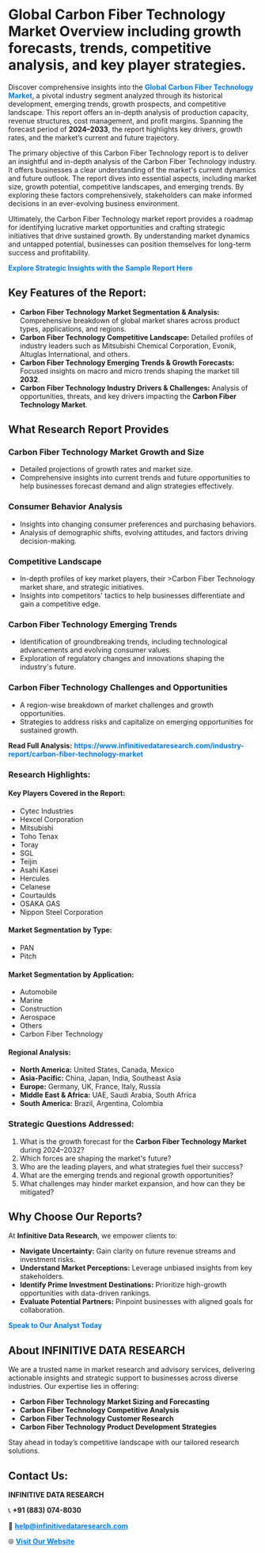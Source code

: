 <h1>Global Carbon Fiber Technology Market Overview including growth forecasts, trends, competitive analysis, and key player strategies.</h1>
<p>
Discover comprehensive insights into the 
<a href="https://www.infinitivedataresearch.com/industry-report/carbon-fiber-technology-market" rel="dofollow" style="color: #007BFF; text-decoration: none;"><strong>Global Carbon Fiber Technology Market</strong></a>, a pivotal industry segment analyzed through its historical development, emerging trends, growth prospects, and competitive landscape. This report offers an in-depth analysis of production capacity, revenue structures, cost management, and profit margins. Spanning the forecast period of <strong>2024–2033</strong>, the report highlights key drivers, growth rates, and the market’s current and future trajectory.
</p>
<p>
The primary objective of this Carbon Fiber Technology report is to deliver an insightful and in-depth analysis of the Carbon Fiber Technology industry. It offers businesses a clear understanding of the market's current dynamics and future outlook. The report dives into essential aspects, including market size, growth potential, competitive landscapes, and emerging trends. By exploring these factors comprehensively, stakeholders can make informed decisions in an ever-evolving business environment.
</p>
<p>
Ultimately, the Carbon Fiber Technology market report provides a roadmap for identifying lucrative market opportunities and crafting strategic initiatives that drive sustained growth. By understanding market dynamics and untapped potential, businesses can position themselves for long-term success and profitability.
</p>
<p>
<a href="https://www.infinitivedataresearch.com/request-sample/reportId=107251" style="color: #007BFF; text-decoration: none;"><strong>Explore Strategic Insights with the Sample Report Here</strong></a>
</p>

<h2>Key Features of the Report:</h2>
<ul>
<li><strong>Carbon Fiber Technology Market Segmentation & Analysis:</strong> Comprehensive breakdown of global market shares across product types, applications, and regions.</li>
<li><strong>Carbon Fiber Technology Competitive Landscape:</strong> Detailed profiles of industry leaders such as Mitsubishi Chemical Corporation, Evonik, Altuglas International, and others.</li>
<li><strong>Carbon Fiber Technology Emerging Trends & Growth Forecasts:</strong> Focused insights on macro and micro trends shaping the market till <strong>2032</strong>.</li>
<li><strong>Carbon Fiber Technology Industry Drivers & Challenges:</strong> Analysis of opportunities, threats, and key drivers impacting the <strong>Carbon Fiber Technology Market</strong>.</li>
</ul>

<h2>What Research Report Provides</h2>
<h3>Carbon Fiber Technology Market Growth and Size</h3>
<ul>
<li>Detailed projections of growth rates and market size.</li>
<li>Comprehensive insights into current trends and future opportunities to help businesses forecast demand and align strategies effectively.</li>
</ul>

<h3>Consumer Behavior Analysis</h3>
<ul>
<li>Insights into changing consumer preferences and purchasing behaviors.</li>
<li>Analysis of demographic shifts, evolving attitudes, and factors driving decision-making.</li>
</ul>

<h3>Competitive Landscape</h3>
<ul>
<li>In-depth profiles of key market players, their >Carbon Fiber Technology market share, and strategic initiatives.</li>
<li>Insights into competitors' tactics to help businesses differentiate and gain a competitive edge.</li>
</ul>

<h3>Carbon Fiber Technology Emerging Trends</h3>
<ul>
<li>Identification of groundbreaking trends, including technological advancements and evolving consumer values.</li>
<li>Exploration of regulatory changes and innovations shaping the industry's future.</li>
</ul>

<h3>Carbon Fiber Technology Challenges and Opportunities</h3>
<ul>
<li>A region-wise breakdown of market challenges and growth opportunities.</li>
<li>Strategies to address risks and capitalize on emerging opportunities for sustained growth.</li>
</ul>
<p><strong>Read Full Analysis:</strong> <a href="https://www.infinitivedataresearch.com/industry-report/carbon-fiber-technology-market" rel="dofollow" style="color: #007BFF; text-decoration: none;"><strong>https://www.infinitivedataresearch.com/industry-report/carbon-fiber-technology-market</strong></a></p>
<h3>Research Highlights:</h3>
<h4>Key Players Covered in the Report:</h4>
<ul><li>Cytec Industries</li><li>Hexcel Corporation</li><li>Mitsubishi</li><li>Toho Tenax</li><li>Toray</li><li>SGL</li><li>Teijin</li><li>Asahi Kasei</li><li>Hercules</li><li>Celanese</li><li>Courtaulds</li><li>OSAKA GAS</li><li>Nippon Steel Corporation</li></ul>
<h4>Market Segmentation by Type:</h4>
<ul><li>PAN</li><li>Pitch</li></ul>
<h4>Market Segmentation by Application:</h4>
<ul><li>Automobile</li><li>Marine</li><li>Construction</li><li>Aerospace</li><li>Others</li><li>Carbon Fiber Technology</li></ul>

<h4>Regional Analysis:</h4>
<ul>
<li><strong>North America:</strong> United States, Canada, Mexico</li>
<li><strong>Asia-Pacific:</strong> China, Japan, India, Southeast Asia</li>
<li><strong>Europe:</strong> Germany, UK, France, Italy, Russia</li>
<li><strong>Middle East & Africa:</strong> UAE, Saudi Arabia, South Africa</li>
<li><strong>South America:</strong> Brazil, Argentina, Colombia</li>
</ul>

<h3>Strategic Questions Addressed:</h3>
<ol>
<li>What is the growth forecast for the <strong>Carbon Fiber Technology Market</strong> during 2024–2032?</li>
<li>Which forces are shaping the market's future?</li>
<li>Who are the leading players, and what strategies fuel their success?</li>
<li>What are the emerging trends and regional growth opportunities?</li>
<li>What challenges may hinder market expansion, and how can they be mitigated?</li>
</ol>

<h2>Why Choose Our Reports?</h2>
<p>At <strong>Infinitive Data Research</strong>, we empower clients to:</p>
<ul>
<li><strong>Navigate Uncertainty:</strong> Gain clarity on future revenue streams and investment risks.</li>
<li><strong>Understand Market Perceptions:</strong> Leverage unbiased insights from key stakeholders.</li>
<li><strong>Identify Prime Investment Destinations:</strong> Prioritize high-growth opportunities with data-driven rankings.</li>
<li><strong>Evaluate Potential Partners:</strong> Pinpoint businesses with aligned goals for collaboration.</li>
</ul>
<p><a href="https://www.infinitivedataresearch.com/industry-report/carbon-fiber-technology-market" rel="dofollow" style="color: #007BFF; text-decoration: none;"><strong>Speak to Our Analyst Today</strong></a></p>

<h2>About INFINITIVE DATA RESEARCH</h2>
<p>We are a trusted name in market research and advisory services, delivering actionable insights and strategic support to businesses across diverse industries. Our expertise lies in offering:</p>
<ul>
<li><strong>Carbon Fiber Technology Market Sizing and Forecasting</strong></li>
<li><strong>Carbon Fiber Technology Competitive Analysis</strong></li>
<li><strong>Carbon Fiber Technology Customer Research</strong></li>
<li><strong>Carbon Fiber Technology Product Development Strategies</strong></li>
</ul>
<p>Stay ahead in today’s competitive landscape with our tailored research solutions.</p>

<h2>Contact Us:</h2>
<p><strong>INFINITIVE DATA RESEARCH</strong></p>
<p>📞 <strong>+91 (883) 074-8030</strong></p>
<p>📧 <strong><a href="mailto:help@infinitivedataresearch.com" style="color: #007BFF;">help@infinitivedataresearch.com</a></strong></p>
<p>🌐 <strong><a href="https://www.infinitivedataresearch.com" rel="dofollow" style="color: #007BFF;">Visit Our Website</a></strong></p>
